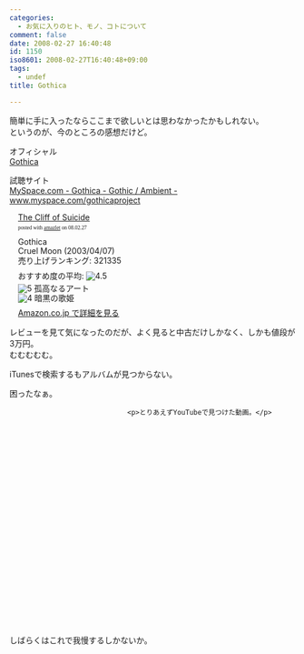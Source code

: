 ```yaml
---
categories:
  - お気に入りのヒト、モノ、コトについて
comment: false
date: 2008-02-27 16:40:48
id: 1150
iso8601: 2008-02-27T16:40:48+09:00
tags:
  - undef
title: Gothica

---
```


<div class="entry-body">
                                 <p>簡単に手に入ったならここまで欲しいとは思わなかったかもしれない。<br />
というのが、今のところの感想だけど。</p>

<p>オフィシャル<br /><a title="Gothica" href="http://www.gothicahomepage.cjb.net/">Gothica</a></p>

<p>試聴サイト<br /><a title="MySpace.com - Gothica - Gothic / Ambient - www.myspace.com/gothicaproject" href="https://myspace.com/gothicaproject">MySpace.com - Gothica - Gothic / Ambient - www.myspace.com/gothicaproject</a></p>

<div class="amazlet-box" style="margin-bottom:0px;"><div class="amazlet-image" style="float:left;"><a href="http://www.amazon.co.jp/exec/obidos/ASIN/B00008S0W7/nqounet-22/ref=nosim/" name="amazletlink" target="_blank" id="amazletlink"></a></div><div class="amazlet-info" style="float:left;margin-left:15px;line-height:120%"><div class="amazlet-name" style="margin-bottom:10px;line-height:120%"><a href="http://www.amazon.co.jp/exec/obidos/ASIN/B00008S0W7/nqounet-22/ref=nosim/" name="amazletlink" target="_blank" id="amazletlink">The Cliff of Suicide</a><div class="amazlet-powered-date" style="font-size:7pt;margin-top:5px;font-family:verdana;line-height:120%">posted with <a href="http://app.amazlet.com/amazlet/" title="The Cliff of Suicide" target="_blank">amazlet</a> on 08.02.27</div></div><div class="amazlet-detail">Gothica <br />Cruel Moon (2003/04/07)<br />売り上げランキング: 321335<br /></div><div class="amazlet-review" style="margin-top:10px; margin-bottom:10px"><div class="amazlet-review-average" style="margin-bottom:5px">おすすめ度の平均: <img src="http://images-jp.amazon.com/images/G/09/x-locale/common/customer-reviews/stars-4-5.gif" alt="4.5" /></div><img src="http://images-jp.amazon.com/images/G/09/x-locale/common/customer-reviews/stars-5-0.gif" alt="5" /> 孤高なるアート<br /><img src="http://images-jp.amazon.com/images/G/09/x-locale/common/customer-reviews/stars-4-0.gif" alt="4" /> 暗黒の歌姫<br /></div><div class="amazlet-link" style="margin-top: 5px"><a href="http://www.amazon.co.jp/exec/obidos/ASIN/B00008S0W7/nqounet-22/ref=nosim/" name="amazletlink" target="_blank" id="amazletlink">Amazon.co.jp で詳細を見る</a></div></div><div class="amazlet-footer" style="clear: left"></div></div>

<p>レビューを見て気になったのだが、よく見ると中古だけしかなく、しかも値段が3万円。<br />
むむむむむ。</p>

<p>iTunesで検索するもアルバムが見つからない。</p>

<p>困ったなぁ。</p>
                              
                                 <p>とりあえずYouTubeで見つけた動画。</p>

<p><object width="425" height="355"><param name="movie" value="http://www.youtube.com/v/GeVoCQwIa8c&amp;rel=0&amp;color1=0x3a3a3a&amp;color2=0x999999&amp;border=0" /><param name="wmode" value="transparent" /><embed src="http://www.youtube.com/v/GeVoCQwIa8c&amp;rel=0&amp;color1=0x3a3a3a&amp;color2=0x999999&amp;border=0" type="application/x-shockwave-flash" wmode="transparent" width="425" height="355"></embed></object></p>

<p>しばらくはこれで我慢するしかないか。<br /></p>
                              </div>
    	